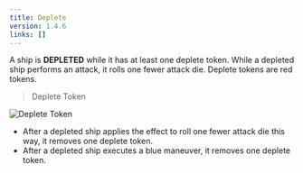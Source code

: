 ```yaml
---
title: Deplete
version: 1.4.6
links: []
---
```


A ship is **DEPLETED** while it has at least one deplete token. While a depleted ship performs an attack, it rolls one fewer attack die. Deplete tokens are red tokens.

> Deplete Token

![Deplete Token](Deplete_Token.webp)

- After a depleted ship applies the effect to roll one fewer attack die this way, it removes one deplete token.
- After a depleted ship executes a blue maneuver, it removes one deplete token.